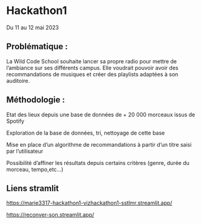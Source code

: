 # Hackathon1
Du 11 au 12 mai 2023
## Problématique :
La Wild Code School souhaite lancer sa propre radio pour mettre de l’ambiance sur ses différents campus.
Elle voudrait pouvoir avoir des recommandations de musiques et créer des playlists adaptées à son auditoire.

## Méthodologie :
Etat des lieux depuis une base de données de + 20 000 morceaux issus de Spotify

Exploration de la base de données, tri, nettoyage de cette base

Mise en place d’un algorithme de recommandations à partir d’un titre saisi par l’utilisateur

Possibilité d’affiner les résultats depuis certains critères (genre, durée du morceau, tempo,etc…)

## Liens stramlit
https://marie3317-hackathon1-vizhackathon1-sstlmr.streamlit.app/


https://reconver-son.streamlit.app/
